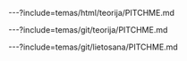 ---?include=temas/html/teorija/PITCHME.md

---?include=temas/git/teorija/PITCHME.md

---?include=temas/git/lietosana/PITCHME.md